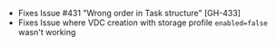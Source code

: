 * Fixes Issue #431 "Wrong order in Task structure" [GH-433]
* Fixes Issue where VDC creation with storage profile `enabled=false` wasn't working
